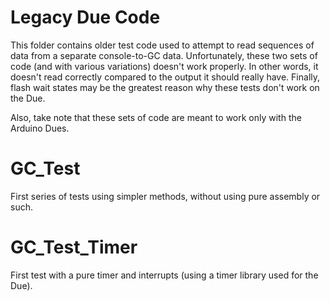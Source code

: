 # Legacy Due Code
This folder contains older test code used to attempt to read sequences of data from a separate console-to-GC data. Unfortunately, these two sets of code (and with various variations) doesn't work properly. In other words, it doesn't read correctly compared to the output it should really have. Finally, flash wait states may be the greatest reason why these tests don't work on the Due.

Also, take note that these sets of code are meant to work only with the Arduino Dues.

# GC_Test
First series of tests using simpler methods, without using pure assembly or such.

# GC_Test_Timer
First test with a pure timer and interrupts (using a timer library used for the Due).